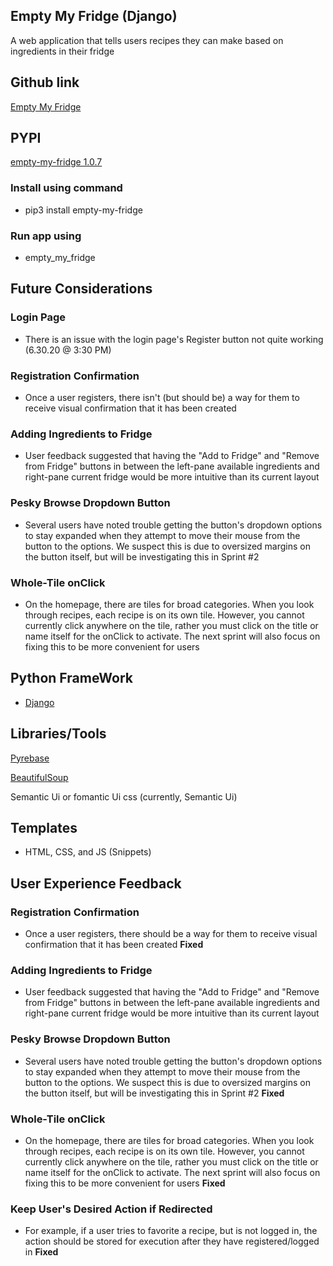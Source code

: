 ## Empty My Fridge (Django)

A web application that tells users recipes they can make based on ingredients in their fridge

## Github link

[Empty My Fridge](https://github.com/edwarddubi/empty_my_fridge_django)

## PYPI

[empty-my-fridge 1.0.7](https://pypi.org/project/empty-my-fridge/)

### Install using command
  - pip3 install empty-my-fridge

### Run app using
  - empty_my_fridge

## Future Considerations
### Login Page
  - There is an issue with the login page's Register button not quite working (6.30.20 @ 3:30 PM)
  
### Registration Confirmation
  - Once a user registers, there isn't (but should be) a way for them to receive visual confirmation that it has been created

### Adding Ingredients to Fridge
  - User feedback suggested that having the "Add to Fridge" and "Remove from Fridge" buttons in between the left-pane available ingredients and right-pane current fridge would be more intuitive than its current layout

### Pesky Browse Dropdown Button
  - Several users have noted trouble getting the button's dropdown options to stay expanded when they attempt to move their mouse from the button to the options. We suspect this is due to oversized margins on the button itself, but will be investigating this in Sprint #2

### Whole-Tile onClick
  - On the homepage, there are tiles for broad categories. When you look through recipes, each recipe is on its own tile. However, you cannot currently click anywhere on the tile, rather you must click on the title or name itself for the onClick to activate. The next sprint will also focus on fixing this to be more convenient for users
## Python FrameWork

- [Django](https://pypi.org/project/Django/)

## Libraries/Tools

[Pyrebase](https://pypi.org/project/Pyrebase/)

[BeautifulSoup](https://pypi.org/project/beautifulsoup4/)

Semantic Ui or fomantic Ui css (currently, Semantic Ui)

## Templates

- HTML, CSS, and JS (Snippets)

## User Experience Feedback
  
### Registration Confirmation
  - Once a user registers, there should be a way for them to receive visual confirmation that it has been created **Fixed**

### Adding Ingredients to Fridge
  - User feedback suggested that having the "Add to Fridge" and "Remove from Fridge" buttons in between the left-pane available ingredients and right-pane current fridge would be more intuitive than its current layout

### Pesky Browse Dropdown Button
  - Several users have noted trouble getting the button's dropdown options to stay expanded when they attempt to move their mouse from the button to the options. We suspect this is due to oversized margins on the button itself, but will be investigating this in Sprint #2 **Fixed**

### Whole-Tile onClick
  - On the homepage, there are tiles for broad categories. When you look through recipes, each recipe is on its own tile. However, you cannot currently click anywhere on the tile, rather you must click on the title or name itself for the onClick to activate. The next sprint will also focus on fixing this to be more convenient for users **Fixed**

### Keep User's Desired Action if Redirected
  - For example, if a user tries to favorite a recipe, but is not logged in, the action should be stored for execution after they have registered/logged in **Fixed**
